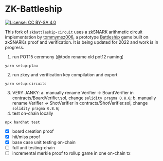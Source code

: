# ZK-Battleship

[![License: CC BY-SA 4.0](https://img.shields.io/badge/License-CC%20BY--SA%204.0-lightgrey.svg)](https://creativecommons.org/licenses/by-sa/4.0/)

This fork of `zkbattleship-circuit` uses a zkSNARK arithmetic circuit implementation by [tommymsz006](https://github.com/tommymsz006/zkbattleship), a prototype [Battleship](https://en.wikipedia.org/wiki/Battleship_(game)) game built on zkSNARKs proof and verification. It is being updated for 2022 and work is in progress.

1. run POT15 ceremony (@todo rename old pot12 naming)
```
yarn setup:ptau
```
2. run zkey and verification key compilation and export
```
yarn setup:circuits
```
3. VERY JANKY: 
  a. manually rename Verifier -> BoardVerifier in contracts/BoardVerifier.sol, change `solidity pragma 0.8.6`;
  b. manually rename Verifier -> ShotVerifier in contracts/ShotVerifier.sol, change `solidity pragma 0.8.6`;
4. test on-chain locally
```
npx hardhat test
```
- [x] board creation proof
- [x] hit/miss proof
- [x] base case unit testing on-chain
- [ ] full unit testing-chain
- [ ] incremental merkle proof to rollup game in one on-chain tx

